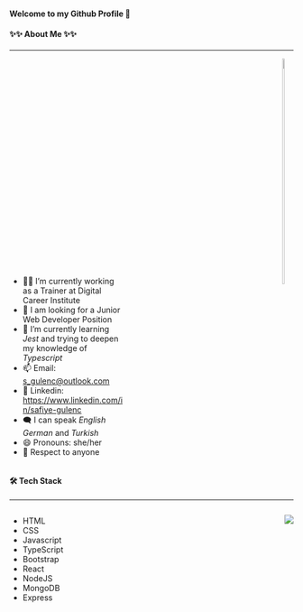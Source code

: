 #### Welcome to my Github Profile 👋

#### ✨✨ About Me ✨✨

---

<div style="display:flex; justify-content:space-between; align-items:baseline">
<div style="width:40%;display:inline-block">

- 👩‍🏫 I’m currently working as a Trainer at Digital Career Institute
- 📢 I am looking for a Junior Web Developer Position
- 🌱 I’m currently learning _Jest_ and trying to deepen my knowledge of _Typescript_
- 📫 Email: <s_gulenc@outlook.com>
- 🔗 Linkedin: <https://www.linkedin.com/in/safiye-gulenc>
- 🗨️ I can speak _English_
  _German_ and _Turkish_
- 😄 Pronouns: she/her
- 🙌 Respect to anyone
</div>
<a href="https://github.com/frausafiye/github-readme-stats" style="display:inline">
  <img  src="https://github-readme-stats.vercel.app/api?username=frausafiye&theme=dark&show_icons=true" width="40%" height="400px"/>
</a>
</div>

#### 🛠 Tech Stack

---

<div style="display:flex ;justify-content:space-between; align-items:baseline">
<div style="width:30%">

- HTML
- CSS
- Javascript
- TypeScript
- Bootstrap
- React
- NodeJS
- MongoDB
- Express

</div>
<a href="https://github.com/frausafiye/github-readme-stats" style="display:inline">
  <img  src="https://github-readme-stats.vercel.app/api/top-langs/?username=frausafiye&layout=compact&theme=dark"/>
</a>
</div>
